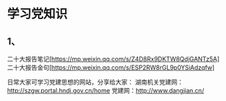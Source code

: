 # 学习党知识

## 1、
二十大报告笔记[https://mp.weixin.qq.com/s/Z4D8Rx9DKTW8QdjGANTz5A]
二十大报告金句[https://mp.weixin.qq.com/s/ESP2RW8rGL9p0YSiAdzqfw]

日常大家可学习党建思想的网站，分享给大家：
湖南机关党建网：http://szgw.portal.hndj.gov.cn/home
党建网：http://www.dangjian.cn/